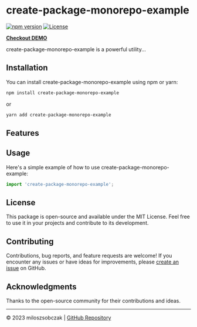 <!-- TO-DO LIST FOR THE PACKAGE AUTHOR -->
<!-- - Go to https://www.npmjs.com/settings/miloszsobczak/tokens -->
<!-- - Create a new "Automation" token and save it safely -->
<!-- - Go to https://github.com/miloszsobczak/create-package-monorepo-example/settings/secrets/actions -->
<!-- - Create a new Repository Secret as NPM_TOKEN with value of {YOUR_AUTOMATION_NPM_TOKEN} -->
<!-- - Go to https://github.com/miloszsobczak/create-package-monorepo-example/settings/pages -->
<!-- - Enable the Source=Github Actions under the "Build and Deployment" section -->


# create-package-monorepo-example

[![npm version](https://img.shields.io/npm/v/create-package-monorepo-example.svg)](https://www.npmjs.com/package/create-package-monorepo-example)
[![License](https://img.shields.io/badge/license-MIT-blue.svg)](https://github.com/miloszsobczak/create-package-monorepo-example/blob/main/LICENSE)

[__Checkout DEMO__](https://miloszsobczak.github.io/create-package-monorepo-example/)

create-package-monorepo-example is a powerful utility...

## Installation

You can install create-package-monorepo-example using npm or yarn:

```sh
npm install create-package-monorepo-example
```

or

```sh
yarn add create-package-monorepo-example
```

## Features
## Usage

Here's a simple example of how to use create-package-monorepo-example:

```typescript
import 'create-package-monorepo-example';
```

## License

This package is open-source and available under the MIT License. Feel free to use it in your projects and contribute to its development.

## Contributing

Contributions, bug reports, and feature requests are welcome! If you encounter any issues or have ideas for improvements, please [create an issue](https://github.com/miloszsobczak/create-package-monorepo-example/issues) on GitHub.

## Acknowledgments

Thanks to the open-source community for their contributions and ideas.

---

© 2023 miloszsobczak | [GitHub Repository](https://github.com/miloszsobczak/create-package-monorepo-example)
